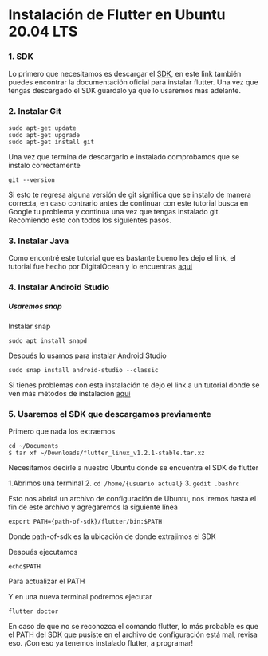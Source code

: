 # Instalación de Flutter en Ubuntu 20.04 LTS

### 1. SDK
Lo primero que necesitamos es descargar el [SDK](https://flutter-es.io/docs/get-started/install/linux), en este link también puedes encontrar la documentación oficial para instalar flutter. Una vez que tengas descargado el SDK guardalo ya que lo usaremos mas adelante.

### 2. Instalar Git

```
sudo apt-get update
sudo apt-get upgrade
sudo apt-get install git
```

Una vez que termina de descargarlo e instalado comprobamos que se instalo correctamente

```
git --version
```

Si esto te regresa alguna versión de git significa que se instalo de manera correcta, en caso contrario antes de continuar con este tutorial busca en Google tu problema y continua una vez que tengas instalado git. Recomiendo esto con todos los siguientes pasos.

### 3. Instalar Java

Como encontré este tutorial que es bastante bueno les dejo el link, el tutorial fue hecho por DigitalOcean y lo encuentras [aqui](https://www.digitalocean.com/community/tutorials/how-to-install-java-with-apt-on-ubuntu-20-04-es) 

### 4. Instalar Android Studio

##### Usaremos snap

Instalar snap

```
sudo apt install snapd
```

Después lo usamos para instalar Android Studio

```
sudo snap install android-studio --classic
```

Si tienes problemas con esta instalación te dejo el link a un tutorial donde se ven más métodos de instalación [aquí](https://ubunlog.com/android-studio-instalacion-ubuntu/)

### 5. Usaremos el SDK que descargamos previamente

Primero que nada los extraemos 

```
cd ~/Documents
$ tar xf ~/Downloads/flutter_linux_v1.2.1-stable.tar.xz
```
Necesitamos decirle a nuestro Ubuntu donde se encuentra el SDK de flutter

1.Abrimos una terminal
2. ``` cd /home/{usuario actual} ```
3. ```gedit .bashrc ```

Esto nos abrirá un archivo de configuración de Ubuntu, nos iremos hasta el fin de este archivo y agregaremos la siguiente línea

```
export PATH={path-of-sdk}/flutter/bin:$PATH
```
Donde path-of-sdk es la ubicación de donde extrajimos el SDK

Después ejecutamos 

```
echo$PATH
```
Para actualizar el PATH
 
Y en una nueva terminal podremos ejecutar

```
flutter doctor
```
En caso de que no se reconozca el comando flutter, lo más probable es que el PATH del SDK que pusiste en el archivo de configuración está mal, revisa eso. ¡Con eso ya tenemos instalado flutter, a programar!




